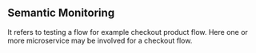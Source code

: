 ## Semantic Monitoring
It refers to testing a flow for example checkout product flow. Here one or more microservice may be involved for a checkout flow.

